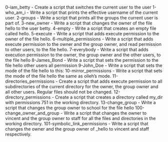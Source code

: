 0-iam_betty - Create a script that switches the current user to the user
1-who_am_i - Write a script that prints the effective username of the current user.
2-groups - Write a script that prints all the groups the current user is part of.
 3-new_owner - Write a script that changes the owner of the file hello to the user betty.
4-empty - Write a script that creates an empty file called hello.
 5-execute - Write a script that adds execute permission to the owner of the file hello.
6-multiple_permissions - Write a script that adds execute permission to the owner and the group owner, and read permission to other users, to the file hello.
7-everybody - Write a script that adds execution permission to the owner, the group owner and the other users, to the file hello
8-James_Bond - Write a script that sets the permission to the file hello other users all permission
 9-John_Doe - Write a script that sets the mode of the file hello to this:
10-mirror_permissions - Write a script that sets the mode of the file hello the same as olleh’s mode.
11-directories_permissions - Create a script that adds execute permission to all subdirectories of the current directory for the owner, the group owner and all other users. Regular files should not be changed.
12-directory_permissions - Create a script that creates a directory called my_dir with permissions 751 in the working directory.
13-change_group - Write a script that changes the group owner to school for the file hello
100-change_owner_and_group - Write a script that changes the owner to vincent and the group owner to staff for all the files and directories in the working directory.
 101-symbolic_link_permissions - Write a script that changes the owner and the group owner of _hello to vincent and staff respectively.
